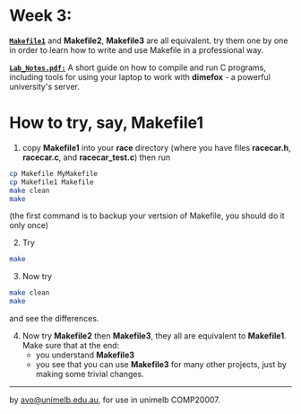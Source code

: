 Week 3:
=======

[**`Makefile1`**](./Makefile1) and **Makefile2**, **Makefile3** are all
equivalent. try them one by one in order to learn how to write
and use Makefile in a professional way.

[**`Lab_Notes.pdf:`**](./Lab_Notes.pdf)  A short guide on how to compile and run C
programs, including tools for using your laptop to work with
**dimefox** - a powerful university's server.  

# How to try, say,  **Makefile1**
1. copy **Makefile1** into your **race** directory (where you have files
**racecar.h**, **racecar.c**, and **racecar_test.c**) then run
```bash
cp Makefile MyMakefile
cp Makefile1 Makefile
make clean
make
```
(the first command is to backup your vertsion of Makefile, you should do it only once)

2. Try
```bash
make
```

3. Now try
```bash
make clean
make
```
and see the differences. 

4. Now try **Makefile2** then **Makefile3**, they all are equivalent to **Makefile1**.
Make sure that at the end:
   * you understand **Makefile3**
   * you see that you can use **Makefile3** for many other
projects, just by making some trivial changes.


-------------------------------------------------------------
by avo@unimelb.edu.au, for use in unimelb COMP20007.

